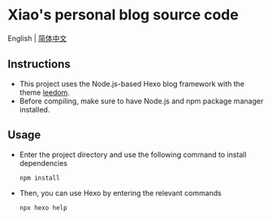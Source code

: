 # Xiao's personal blog source code

English | [简体中文](README_CN.md)

## Instructions

- This project uses the Node.js-based Hexo blog framework with the theme [leedom](https://github.com/leedom92/hexo-theme-leedom).
- Before compiling, make sure to have Node.js and npm package manager installed.

## Usage

- Enter the project directory and use the following command to install dependencies

  ```shell
  npm install
  ```

- Then, you can use Hexo by entering the relevant commands

  ```shell
  npx hexo help
  ```